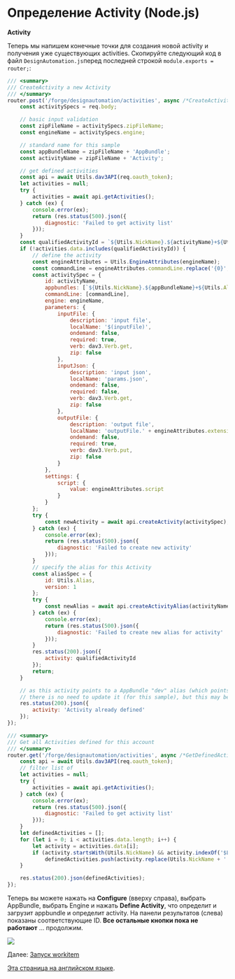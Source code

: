 # Определение Activity (Node.js)

**Activity**

Теперь мы напишем конечные точки для создания новой activity и получения уже существующих activities. Скопируйте следующий код в файл `DesignAutomation.js`перед последней строкой `module.exports = router;`:

```javascript
/// <summary>
/// CreateActivity a new Activity
/// </summary>
router.post('/forge/designautomation/activities', async /*CreateActivity*/ (req, res) => {
	const activitySpecs = req.body;

	// basic input validation
	const zipFileName = activitySpecs.zipFileName;
	const engineName = activitySpecs.engine;

	// standard name for this sample
	const appBundleName = zipFileName + 'AppBundle';
	const activityName = zipFileName + 'Activity';

	// get defined activities
	const api = await Utils.dav3API(req.oauth_token);
	let activities = null;
	try {
		activities = await api.getActivities();
	} catch (ex) {
		console.error(ex);
		return (res.status(500).json({
			diagnostic: 'Failed to get activity list'
		}));
	}
	const qualifiedActivityId = `${Utils.NickName}.${activityName}+${Utils.Alias}`;
	if (!activities.data.includes(qualifiedActivityId)) {
		// define the activity
		const engineAttributes = Utils.EngineAttributes(engineName);
		const commandLine = engineAttributes.commandLine.replace('{0}', appBundleName);
		const activitySpec = {
			id: activityName,
			appbundles: [`${Utils.NickName}.${appBundleName}+${Utils.Alias}`],
			commandLine: [commandLine],
			engine: engineName,
			parameters: {
				inputFile: {
					description: 'input file',
					localName: '$(inputFile)',
					ondemand: false,
					required: true,
					verb: dav3.Verb.get,
					zip: false
				},
				inputJson: {
					description: 'input json',
					localName: 'params.json',
					ondemand: false,
					required: false,
					verb: dav3.Verb.get,
					zip: false
				},
				outputFile: {
					description: 'output file',
					localName: 'outputFile.' + engineAttributes.extension,
					ondemand: false,
					required: true,
					verb: dav3.Verb.put,
					zip: false
				}
			},
			settings: {
				script: {
					value: engineAttributes.script
				}
			}
		};
		try {
			const newActivity = await api.createActivity(activitySpec);
		} catch (ex) {
			console.error(ex);
			return (res.status(500).json({
				diagnostic: 'Failed to create new activity'
			}));
		}
		// specify the alias for this Activity
		const aliasSpec = {
			id: Utils.Alias,
			version: 1
		};
		try {
			const newAlias = await api.createActivityAlias(activityName, aliasSpec);
		} catch (ex) {
			console.error(ex);
			return (res.status(500).json({
				diagnostic: 'Failed to create new alias for activity'
			}));
		}
		res.status(200).json({
			activity: qualifiedActivityId
		});
		return;
	}

	// as this activity points to a AppBundle "dev" alias (which points to the last version of the bundle),
	// there is no need to update it (for this sample), but this may be extended for different contexts
	res.status(200).json({
		activity: 'Activity already defined'
	});
});

/// <summary>
/// Get all Activities defined for this account
/// </summary>
router.get('/forge/designautomation/activities', async /*GetDefinedActivities*/ (req, res) => {
	const api = await Utils.dav3API(req.oauth_token);
	// filter list of 
	let activities = null;
	try {
		activities = await api.getActivities();
	} catch (ex) {
		console.error(ex);
		return (res.status(500).json({
			diagnostic: 'Failed to get activity list'
		}));
	}
	let definedActivities = [];
	for (let i = 0; i < activities.data.length; i++) {
		let activity = activities.data[i];
		if (activity.startsWith(Utils.NickName) && activity.indexOf('$LATEST') === -1)
			definedActivities.push(activity.replace(Utils.NickName + '.', ''));
	}

	res.status(200).json(definedActivities);
});
```
Теперь вы можете нажать на **Configure** (вверху справа), выбрать AppBundle, выбрать Engine и нажать **Define Activity**, что определит и загрузит appbundle и определит activity. На панели результатов (слева) показаны соответствующие ID. **Все остальные кнопки пока не работают** ... продолжим.

![](_media/designautomation/define_activity.gif)

Далее: [Запуск workitem](designautomation/workitem/README.md)

[Эта страница на английском языке](https://learnforge.autodesk.io/#/designautomation/activity/nodejs).

